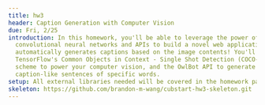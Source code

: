 ```yaml
---
title: hw3
header: Caption Generation with Computer Vision
due: Fri, 2/25
introduction: In this homework, you'll be able to leverage the power of
  convolutional neural networks and APIs to build a novel web application that
  automatically generates captions based on the image contents! You'll be using
  TensorFlow's Common Objects in Context - Single Shot Detection (COCO-SSD)
  scheme to power your computer vision, and the OwlBot API to generate
  caption-like sentences of specific words.
setup: All external libraries needed will be covered in the homework parts.
skeleton: https://github.com/brandon-m-wang/cubstart-hw3-skeleton.git
---
```

